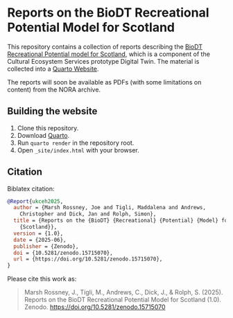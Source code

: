 # Reports on the BioDT Recreational Potential Model for Scotland

This repository contains a collection of reports describing the [BioDT Recreational Potential model for Scotland](https://github.com/BioDT/uc-ces-recreation), which is a component of the Cultural Ecosystem Services prototype Digital Twin. The material is collected into a [Quarto Website](https://quarto.org/docs/websites).

The reports will soon be available as PDFs (with some limitations on content) from the NORA archive.

## Building the website

1. Clone this repository.
2. Download [Quarto](https://quarto.org/).
3. Run `quarto render` in the repository root.
4. Open `_site/index.html` with your browser.

## Citation

Biblatex citation:

```bib
@Report{ukceh2025,
  author = {Marsh Rossney, Joe and Tigli, Maddalena and Andrews,
    Christopher and Dick, Jan and Rolph, Simon},
  title = {Reports on the {BioDT} {Recreational} {Potential} {Model} for
    {Scotland}},
  version = {1.0},
  date = {2025-06},
  publisher = {Zenodo},
  doi = {10.5281/zenodo.15715070},
  url = {https://doi.org/10.5281/zenodo.15715070},
}
```

Please cite this work as:

> Marsh Rossney, J., Tigli, M., Andrews, C., Dick, J., & Rolph, S. (2025). Reports on the BioDT Recreational Potential Model for Scotland (1.0). Zenodo. https://doi.org/10.5281/zenodo.15715070

